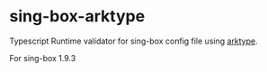 # sing-box-arktype

Typescript Runtime validator for sing-box config file using [arktype](https://arktype.io/).

For sing-box 1.9.3

